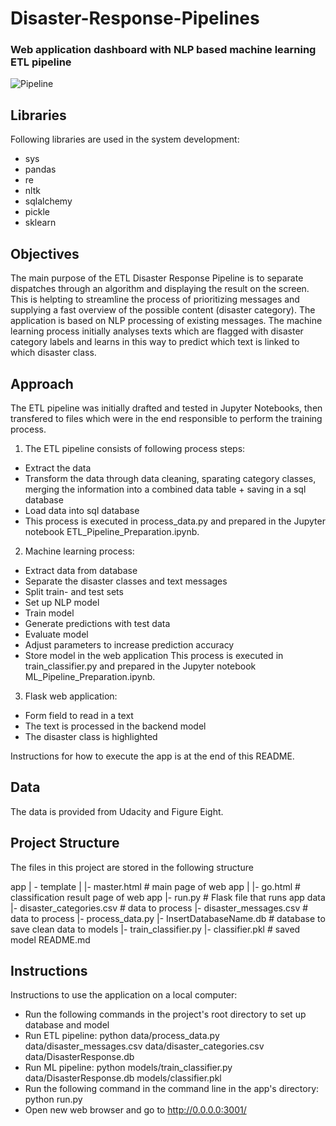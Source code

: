 # Disaster-Response-Pipelines
### Web application dashboard with NLP based machine learning ETL pipeline

![Pipeline](https://files.realpython.com/media/Use-Sentiment-Analysis-With-Python-to-Classify-Reviews_Watermarked.e73ba441d870.jpg)

## Libraries
Following libraries are used in the system development:

- sys
- pandas
- re
- nltk
- sqlalchemy
- pickle
- sklearn

## Objectives
The main purpose of the ETL Disaster Response Pipeline is to separate dispatches through an algorithm and displaying the result on the screen. This is helpting to streamline the process of prioritizing messages and supplying a fast overview of the possible content (disaster category).  The application is based on NLP processing of existing messages. The machine learning process initially analyses texts which are flagged with disaster category labels and learns in this way to predict which text is linked to which disaster class.

## Approach

The ETL pipeline was initially drafted and tested in Jupyter Notebooks, then transfered to files which were in the end responsible to perform the training process.

1) The ETL pipeline consists of following process steps:

- Extract the data 
- Transform the data through data cleaning, sparating category classes, merging the information into a combined data table + saving in a sql database
- Load data into sql database 
- This process is executed in process_data.py and prepared in the Jupyter notebook ETL_Pipeline_Preparation.ipynb.

2) Machine learning process:

- Extract data from database
- Separate the disaster classes and text messages
- Split train- and test sets
- Set up NLP model
- Train model 
- Generate predictions with test data
- Evaluate model
- Adjust parameters to increase prediction accuracy
- Store model in the web application
This process is executed in train_classifier.py and prepared in the Jupyter notebook ML_Pipeline_Preparation.ipynb.

3) Flask web application:

- Form field to read in a text 
- The text is processed in the backend model
- The disaster class is highlighted 

Instructions for how to execute the app is at the end of this README.

## Data
The data is provided from Udacity and Figure Eight.

## Project Structure
The files in this project are stored in the following structure

app
| - template
| |- master.html # main page of web app
| |- go.html # classification result page of web app
|- run.py # Flask file that runs app
data
|- disaster_categories.csv # data to process
|- disaster_messages.csv # data to process
|- process_data.py
|- InsertDatabaseName.db # database to save clean data to
models
|- train_classifier.py
|- classifier.pkl # saved model
README.md

## Instructions
Instructions to use the application on a local computer:

- Run the following commands in the project's root directory to set up database and model
- Run ETL pipeline: python data/process_data.py data/disaster_messages.csv data/disaster_categories.csv data/DisasterResponse.db
- Run ML pipeline: python models/train_classifier.py data/DisasterResponse.db models/classifier.pkl
- Run the following command in the command line in the app's directory: python run.py
- Open new web browser and go to http://0.0.0.0:3001/
